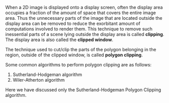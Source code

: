  When a 2D image is displayed onto a display screen, often the display area occupies a fraction of the amount of space that covers the entire image area. Thus the unnecessary parts of the image that are located outside the display area can be removed to reduce the exorbitant amount of computations involved to render them. This technique to remove such inessential parts of a scene lying outside the display area is called **clipping**. The display area is also called the **clipped window**.

The technique used to cut/clip the parts of the polygon belonging in the region, outside of the clipped window, is called **polygon clipping**.

Some common algorithms to perform polygon clipping are as follows:

 1. Sutherland-Hodgeman algorithm
 2. Wiler-Atherton algorithm

Here we have discussed only the Sutherland-Hodgeman Polygon Clipping algorithm.   
